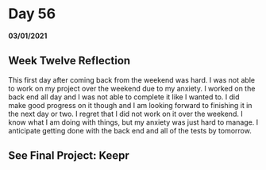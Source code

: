 # Day 56
__03/01/2021__

## Week Twelve Reflection

This first day after coming back from the weekend was hard. I was not able to work on my project over the weekend due to my anxiety. I worked on the back end all day and I was not able to complete it like I wanted to. I did make good progress on it though and I am looking forward to finishing it in the next day or two. I regret that I did not work on it over the weekend. I know what I am doing with things, but my anxiety was just hard to manage. I anticipate getting done with the back end and all of the tests by tomorrow.


## See Final Project: Keepr